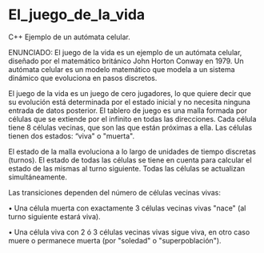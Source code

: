 El_juego_de_la_vida
===================

C++   Ejemplo de un autómata celular.


ENUNCIADO: El juego de la vida es un ejemplo de un autómata celular, diseñado por el
matemático británico John Horton Conway en 1979. Un autómata celular es un modelo matemático
que modela a un sistema dinámico que evoluciona en pasos discretos.


El juego de la vida es un juego de cero jugadores, lo que quiere decir que su evolución está
determinada por el estado inicial y no necesita ninguna entrada de datos posterior. El tablero de
juego es una malla formada por células que se extiende por el infinito en todas las direcciones.
Cada célula tiene 8 células vecinas, que son las que están próximas a ella. Las células tienen dos
estados: “viva" o "muerta".


El estado de la malla evoluciona a lo largo de unidades de tiempo discretas (turnos). El estado de
todas las células se tiene en cuenta para calcular el estado de las mismas al turno siguiente. Todas
las células se actualizan simultáneamente.


Las transiciones dependen del número de células vecinas vivas:


• Una célula muerta con exactamente 3 células vecinas vivas "nace" (al turno siguiente
estará viva).

• Una célula viva con 2 ó 3 células vecinas vivas sigue viva, en otro caso muere o
permanece muerta (por "soledad" o "superpoblación").
